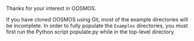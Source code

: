 Thanks for your interest in OOSMOS.

If you have cloned OOSMOS using Git, most of the
example directories will
be incomplete.  In order to fully populate the 
`Examples` directories, you must first run the Python script populate.py
while in the top-level directory.

